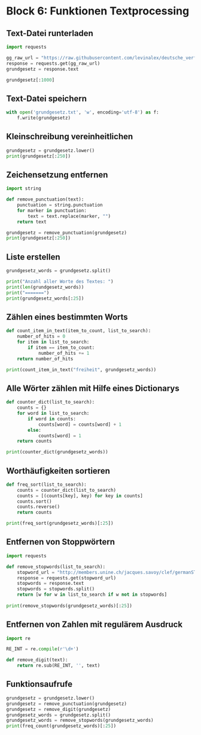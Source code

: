 # Block 6: Funktionen Textprocessing

## Text-Datei runterladen

```python
import requests

gg_raw_url = "https://raw.githubusercontent.com/levinalex/deutsche_verfassungen/master/grundgesetz/grundgesetz.txt"
response = requests.get(gg_raw_url)
grundgesetz = response.text

grundgesetz[:1000]
```

## Text-Datei speichern

```python
with open('grundgesetz.txt', 'w', encoding='utf-8') as f:
    f.write(grundgesetz)
```

## Kleinschreibung vereinheitlichen

```python
grundgesetz = grundgesetz.lower()
print(grundgesetz[:250])
```

## Zeichensetzung entfernen

```python
import string

def remove_punctuation(text):
    punctuation = string.punctuation
    for marker in punctuation:
        text = text.replace(marker, "")
    return text

grundgesetz = remove_punctuation(grundgesetz)
print(grundgesetz[:250])
```

## Liste erstellen

```python
grundgesetz_words = grundgesetz.split()
```

```python
print("Anzahl aller Worte des Textes: ")
print(len(grundgesetz_words))
print("=======")
print(grundgesetz_words[:25])
```

## Zählen eines bestimmten Worts

```python
def count_item_in_text(item_to_count, list_to_search):
    number_of_hits = 0
    for item in list_to_search:
        if item == item_to_count:
            number_of_hits += 1
    return number_of_hits

print(count_item_in_text("freiheit", grundgesetz_words))
```

## Alle Wörter zählen mit Hilfe eines Dictionarys

```python
def counter_dict(list_to_search):
    counts = {}
    for word in list_to_search:
        if word in counts:
            counts[word] = counts[word] + 1  
        else:
            counts[word] = 1
    return counts

print(counter_dict(grundgesetz_words))
```

## Worthäufigkeiten sortieren

```python
def freq_sort(list_to_search):
    counts = counter_dict(list_to_search)
    counts = [(counts[key], key) for key in counts]
    counts.sort()
    counts.reverse()
    return counts

print(freq_sort(grundgesetz_words)[:25])
```

## Entfernen von Stoppwörtern

```python
import requests

def remove_stopwords(list_to_search):
    stopword_url = "http://members.unine.ch/jacques.savoy/clef/germanST.txt"
    response = requests.get(stopword_url)
    stopwords = response.text
    stopwords = stopwords.split()
    return [w for w in list_to_search if w not in stopwords]
  
print(remove_stopwords(grundgesetz_words)[:25])
```

## Entfernen von Zahlen mit regulärem Ausdruck

```python
import re

RE_INT = re.compile(r'\d+')

def remove_digit(text):
    return re.sub(RE_INT, '', text)
```

## Funktionsaufrufe

```python
grundgesetz = grundgesetz.lower()
grundgesetz = remove_punctuation(grundgesetz)
grundgesetz = remove_digit(grundgesetz)
grundgesetz_words = grundgesetz.split()
grundgesetz_words = remove_stopwords(grundgesetz_words)
print(freq_count(grundgesetz_words)[:25])
```
